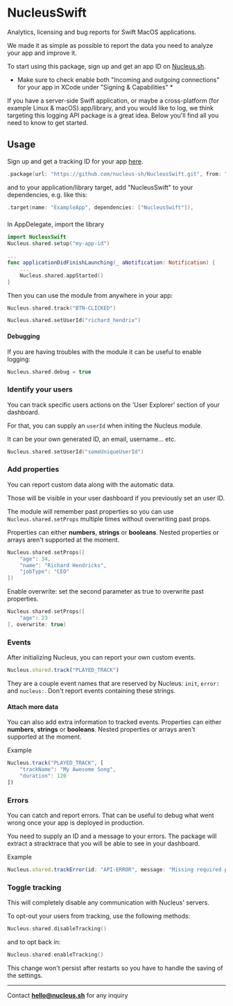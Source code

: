 # NucleusSwift

Analytics, licensing and bug reports for Swift MacOS applications.

We made it as simple as possible to report the data you need to analyze your app and improve it.

To start using this package, sign up and get an app ID on [Nucleus.sh](https://nucleus.sh). 


* Make sure to check enable both "Incoming and outgoing connections" for your app in XCode under "Signing & Capabilities" * 

If you have a server-side Swift application, or maybe a cross-platform (for example Linux & macOS) app/library, and you would like to log, we think targeting this logging API package is a great idea. Below you'll find all you need to know to get started.

## Usage


Sign up and get a tracking ID for your app [here](https://nucleus.sh).

```swift
.package(url: "https://github.com/nucleus-sh/NucleusSwift.git", from: "1.0.0"),
```

and to your application/library target, add "NucleusSwift" to your dependencies, e.g. like this:
```swift
.target(name: "ExampleApp", dependencies: ["NucleusSwift"]),
```

###

In AppDelegate, import the library

```swift
import NucleusSwift
Nucleus.shared.setup("my-app-id")

...
func applicationDidFinishLaunching(_ aNotification: Notification) {
    ...
    Nucleus.shared.appStarted()
}
```

Then you can use the module from anywhere in your app:

```swift
Nucleus.shared.track("BTN-CLICKED")

Nucleus.shared.setUserId("richard_hendrix")
```

#### Debugging
If you are having troubles with the module it can be useful to enable logging:
```swift
Nucleus.shared.debug = true
```

### Identify your users

You can track specific users actions on the 'User Explorer' section of your dashboard.

For that, you can supply an `userId` when initing the Nucleus module. 

It can be your own generated ID, an email, username... etc.

```swift
Nucleus.shared.setUserId("someUniqueUserId")
```


### Add properties

You can report custom data along with the automatic data.
 
Those will be visible in your user dashboard if you previously set an user ID.

The module will remember past properties so you can use `Nucleus.shared.setProps` multiple times without overwriting past props.

Properties can either **numbers**, **strings** or **booleans**. 
Nested properties or arrays aren't supported at the moment.

```swift
Nucleus.shared.setProps([
    "age": 34,
    "name": "Richard Hendricks",
    "jobType": "CEO"
])
```

Enable overwrite: set the second parameter as true to overwrite past properties. 

```swift
Nucleus.shared.setProps([
    "age": 23
], overwrite: true)
```

### Events

After initializing Nucleus, you can report your own custom events.

```javascript
Nucleus.shared.track("PLAYED_TRACK")
```

They are a couple event names that are reserved by Nucleus: `init`, `error:` and `nucleus:`. Don't report events containing these strings.

#### Attach more data

You can also add extra information to tracked events. Properties can either **numbers**, **strings** or **booleans**. 
Nested properties or arrays aren't supported at the moment.

Example
```javascript
Nucleus.track("PLAYED_TRACK", [
    "trackName": "My Awesome Song",
    "duration": 120
])
```

### Errors

You can catch and report errors. That can be useful to debug what went wrong once your app is deployed in production.

You need to supply an ID and a message to your errors. The package will extract a stracktrace that you will be able to see in your dashboard.
 
Example
```javascript
Nucleus.shared.trackError(id: "API-ERROR", message: "Missing required parameter")
```

### Toggle tracking

This will completely disable any communication with Nucleus' servers.

To opt-out your users from tracking, use the following methods:

```swift
Nucleus.shared.disableTracking()
```

and to opt back in:

```swift
Nucleus.shared.enableTracking()
```

This change won't persist after restarts so you have to handle the saving of the settings.


---
Contact **hello@nucleus.sh** for any inquiry
